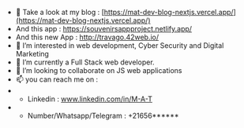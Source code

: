 - 👋 Take a look at my blog : [https://mat-dev-blog-nextjs.vercel.app/](https://mat-dev-blog-nextjs.vercel.app/) 
- And this app : https://souvenirsappproject.netlify.app/
- And this new App : http://travago.42web.io/
- 👀 I’m interested in web development, Cyber Security and Digital Marketing 
- 🌱 I’m currently a Full Stack web developer.
- 💞️ I’m looking to collaborate on JS web applications
- 📫 you can reach me on : 
- + Linkedin : www.linkedin.com/in/M-A-T
- + Number/Whatsapp/Telegram : +21656******

<!---
MarinosTBH/MarinosTBH is a ✨ special ✨ repository because its `README.md` (this file) appears on your GitHub profile.
You can click the Preview link to take a look at your changes.
--->
